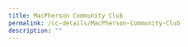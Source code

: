 ```yaml
---
title: MacPherson Community Club
permalink: /cc-details/MacPherson-Community-Club
description: ""
---
```


